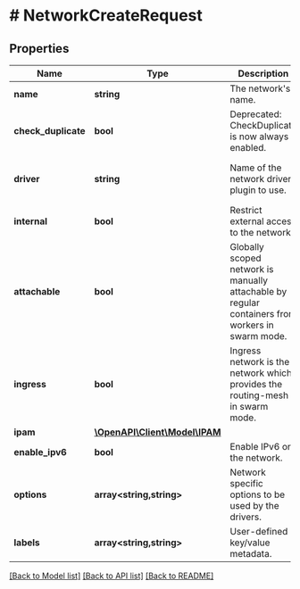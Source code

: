 # # NetworkCreateRequest

## Properties

Name | Type | Description | Notes
------------ | ------------- | ------------- | -------------
**name** | **string** | The network&#39;s name. |
**check_duplicate** | **bool** | Deprecated: CheckDuplicate is now always enabled. | [optional]
**driver** | **string** | Name of the network driver plugin to use. | [optional] [default to 'bridge']
**internal** | **bool** | Restrict external access to the network. | [optional]
**attachable** | **bool** | Globally scoped network is manually attachable by regular containers from workers in swarm mode. | [optional]
**ingress** | **bool** | Ingress network is the network which provides the routing-mesh in swarm mode. | [optional]
**ipam** | [**\OpenAPI\Client\Model\IPAM**](IPAM.md) |  | [optional]
**enable_ipv6** | **bool** | Enable IPv6 on the network. | [optional]
**options** | **array<string,string>** | Network specific options to be used by the drivers. | [optional]
**labels** | **array<string,string>** | User-defined key/value metadata. | [optional]

[[Back to Model list]](../../README.md#models) [[Back to API list]](../../README.md#endpoints) [[Back to README]](../../README.md)
